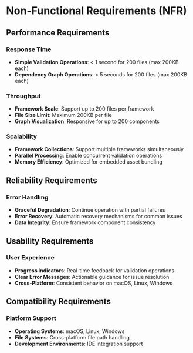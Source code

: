 # Non-Functional Requirements (NFR)

## Performance Requirements

### Response Time

- **Simple Validation Operations**: < 1 second for 200 files (max 200KB each)
- **Dependency Graph Operations**: < 5 seconds for 200 files (max 200KB each)

### Throughput

- **Framework Scale**: Support up to 200 files per framework
- **File Size Limit**: Maximum 200KB per file
- **Graph Visualization**: Responsive for up to 200 components

### Scalability

- **Framework Collections**: Support multiple frameworks simultaneously
- **Parallel Processing**: Enable concurrent validation operations
- **Memory Efficiency**: Optimized for embedded asset bundling

## Reliability Requirements

### Error Handling

- **Graceful Degradation**: Continue operation with partial failures
- **Error Recovery**: Automatic recovery mechanisms for common issues
- **Data Integrity**: Ensure framework component consistency

## Usability Requirements

### User Experience

- **Progress Indicators**: Real-time feedback for validation operations
- **Clear Error Messages**: Actionable guidance for issue resolution
- **Cross-Platform**: Consistent behavior on macOS, Linux, Windows

## Compatibility Requirements

### Platform Support

- **Operating Systems**: macOS, Linux, Windows
- **File Systems**: Cross-platform file path handling
- **Development Environments**: IDE integration support
